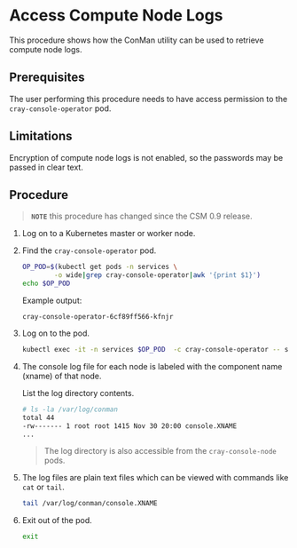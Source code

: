 # Access Compute Node Logs

This procedure shows how the ConMan utility can be used to retrieve compute node logs.

## Prerequisites

The user performing this procedure needs to have access permission to the `cray-console-operator` pod.

## Limitations

Encryption of compute node logs is not enabled, so the passwords may be passed in clear text.

## Procedure

> **`NOTE`** this procedure has changed since the CSM 0.9 release.

1. Log on to a Kubernetes master or worker node.

1. Find the `cray-console-operator` pod.

    ```bash
    OP_POD=$(kubectl get pods -n services \
            -o wide|grep cray-console-operator|awk '{print $1}')
    echo $OP_POD
    ```

    Example output:

    ```text
    cray-console-operator-6cf89ff566-kfnjr
    ```

1. Log on to the pod.

    ```bash
    kubectl exec -it -n services $OP_POD  -c cray-console-operator -- sh
    ```

1. The console log file for each node is labeled with the component name (xname) of that node.

    List the log directory contents.

    ```bash
    # ls -la /var/log/conman
    total 44
    -rw------- 1 root root 1415 Nov 30 20:00 console.XNAME
    ...
    ```

    > The log directory is also accessible from the `cray-console-node` pods.

1. The log files are plain text files which can be viewed with commands like `cat` or `tail`.

    ```bash
    tail /var/log/conman/console.XNAME
    ```

1. Exit out of the pod.

    ```bash
    exit
    ```
